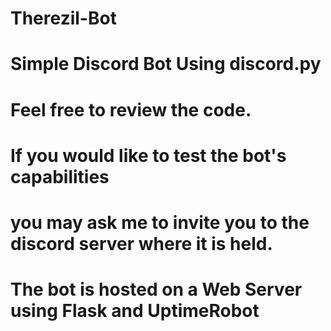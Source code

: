 # Therezil-Bot
# Simple Discord Bot Using discord.py
#
# Feel free to review the code.
# If you would like to test the bot's capabilities
# you may ask me to invite you to the discord server where it is held.
#
# The bot is hosted on a Web Server using Flask and UptimeRobot
